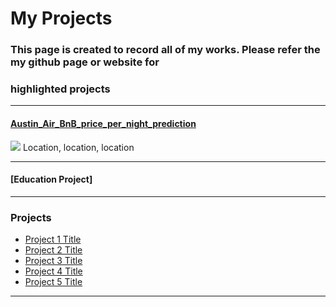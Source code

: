 # My Projects

### This page is created to record all of my works. Please refer the my github page or website for 

### highlighted projects

---



#### [Austin_Air_BnB_price_per_night_prediction](/Austin_Air_BnB_price_per_night_prediction.md)
<img src="images/Austin_Air_BnB.jpg"/>
Location, location, location


---
#### [Education Project]

---

### Projects

- [Project 1 Title](http://example.com/)
- [Project 2 Title](http://example.com/)
- [Project 3 Title](http://example.com/)
- [Project 4 Title](http://example.com/)
- [Project 5 Title](http://example.com/)

---




